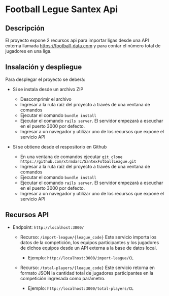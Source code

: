 # Football Legue Santex Api

## Descripción

El proyecto expone 2 recursos api para importar ligas desde una API externa llamada https://football-data.com y para contar el número total de jugadores en una liga.

## Insalación y despliegue

Para desplegar el proyecto se deberá:
- Si se instala desde un archivo ZIP
  - Descomprimir el archivo
  - Ingresar a la ruta raíz del proyecto a través de una ventana de comandos
  - Ejecutar el comando `bundle install`
  - Ejecutar el comando `rails server`. El servidor empezará a escuchar en el puerto
  3000 por defecto.
  - Ingresar a un navegador y utilizar uno de los recursos que expone el servicio API

- Si se obtiene desde el respositorio en Github
  - En una ventana de comandos ejecutar `git clone https://github.com/xtrmdarc/SantexFotballLeague.git`
  - Ingresar a la ruta raíz del proyecto a través de una ventana de comandos
  - Ejecutar el comando `bundle install`
  - Ejecutar el comando `rails server`. El servidor empezará a escuchar en el puerto
  3000 por defecto.
  - Ingresar a un navegador y utilizar uno de los recursos que expone el servicio API

## Recursos API

- Endpoint: `http://localhost:3000/`

  - Recurso: `/import-league/{league_code}`
  Este servicio importa los datos de la competición, los equipos participantes y 
  los jugadores de dichos equipos desde un API externa a la base de datos local.
    - Ejemplo: `http://localhost:3000/import-league/CL`

  - Recurso: `/total-players/{league_code}`
  Este servicio retorna en formato JSON la cantidad total de jugadores participantes
  en la competición ingresada como parámetro.
    - Ejemplo: `http://localhost:3000/total-players/CL`
